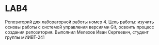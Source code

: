 # LAB4
Репозиторий для лабораторной работы номер 4. Цель работы: изучить основы работы с системой управления версиями Git, освоить процесс создания репозитория. Выполнил Мелехов Иван Сергеевич, студент группы мИИВТ-241
